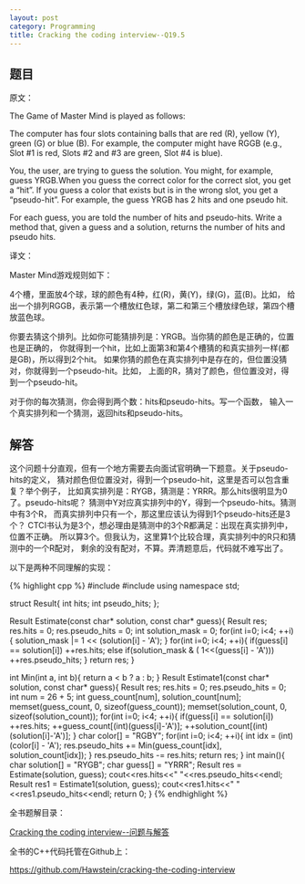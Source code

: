 ```yaml
---
layout: post
category: Programming
title: Cracking the coding interview--Q19.5
---
```


## 题目

原文：

The Game of Master Mind is played as follows:	

The computer has four slots containing balls that are red (R), 
yellow (Y), green (G) or blue (B). For example, the computer might 
have RGGB (e.g., Slot #1 is red, Slots #2 and #3 are green, Slot #4 
is blue).

You, the user, are trying to guess the solution. You might, for 
example, guess YRGB.When you guess the correct color for the correct 
slot, you get a “hit”. If you guess a color that exists but is in the 
wrong slot, you get a “pseudo-hit”. For example, the guess YRGB has 2 
hits and one pseudo hit.

For each guess, you are told the number of hits and pseudo-hits.
Write a method that, given a guess and a solution, returns the number 
of hits and pseudo hits.

译文：

Master Mind游戏规则如下：

4个槽，里面放4个球，球的颜色有4种，红(R)，黄(Y)，绿(G)，蓝(B)。比如，
给出一个排列RGGB，表示第一个槽放红色球，第二和第三个槽放绿色球，第四个槽放蓝色球。

你要去猜这个排列。比如你可能猜排列是：YRGB。当你猜的颜色是正确的，位置也是正确的，
你就得到一个hit，比如上面第3和第4个槽猜的和真实排列一样(都是GB)，所以得到2个hit。
如果你猜的颜色在真实排列中是存在的，但位置没猜对，你就得到一个pseudo-hit。比如，
上面的R，猜对了颜色，但位置没对，得到一个pseudo-hit。

对于你的每次猜测，你会得到两个数：hits和pseudo-hits。写一个函数，
输入一个真实排列和一个猜测，返回hits和pseudo-hits。

## 解答

这个问题十分直观，但有一个地方需要去向面试官明确一下题意。关于pseudo-hits的定义，
猜对颜色但位置没对，得到一个pseudo-hit，这里是否可以包含重复？举个例子，
比如真实排列是：RYGB，猜测是：YRRR。那么hits很明显为0了。pseudo-hits呢？
猜测中Y对应真实排列中的Y，得到一个pseudo-hits。猜测中有3个R，
而真实排列中只有一个，那这里应该认为得到1个pseudo-hits还是3个？
CTCI书认为是3个，想必理由是猜测中的3个R都满足：出现在真实排列中，位置不正确。
所以算3个。但我认为，这里算1个比较合理，真实排列中的R只和猜测中的一个R配对，
剩余的没有配对，不算。弄清题意后，代码就不难写出了。

以下是两种不同理解的实现：

{% highlight cpp %}
#include <iostream>
#include <cstring>
using namespace std;

struct Result{
    int hits;
    int pseudo_hits;
};

Result Estimate(const char* solution, const char* guess){
    Result res;
    res.hits = 0;
    res.pseudo_hits = 0;
    int solution_mask = 0;
    for(int i=0; i<4; ++i){
        solution_mask |= 1 << (solution[i] - 'A');
    }
    for(int i=0; i<4; ++i){
        if(guess[i] == solution[i])
            ++res.hits;
        else if(solution_mask & ( 1<<(guess[i] - 'A')))
            ++res.pseudo_hits;
    }
    return res;
}

int Min(int a, int b){
    return a < b ? a : b;
}
Result Estimate1(const char* solution, const char* guess){
    Result res;
    res.hits = 0;
    res.pseudo_hits = 0;
    int num = 26 + 5;
    int guess_count[num], solution_count[num];
    memset(guess_count, 0, sizeof(guess_count));
    memset(solution_count, 0, sizeof(solution_count));
    for(int i=0; i<4; ++i){
        if(guess[i] == solution[i])
            ++res.hits;
        ++guess_count[(int)(guess[i]-'A')];
        ++solution_count[(int)(solution[i]-'A')];
    }
    char color[] = "RGBY";
    for(int i=0; i<4; ++i){
        int idx = (int)(color[i] - 'A');
        res.pseudo_hits += Min(guess_count[idx], solution_count[idx]);
    }
    res.pseudo_hits -= res.hits;
    return res;
}
int main(){
    char solution[] = "RYGB";
    char guess[] = "YRRR";
    Result res = Estimate(solution, guess);
    cout<<res.hits<<" "<<res.pseudo_hits<<endl;
    Result res1 = Estimate1(solution, guess);
    cout<<res1.hits<<" "<<res1.pseudo_hits<<endl;
    return 0;
}
{% endhighlight %}


全书题解目录：

[Cracking the coding interview--问题与解答](/posts/ctci-solutions-contents.html)

全书的C++代码托管在Github上：

<https://github.com/Hawstein/cracking-the-coding-interview>
